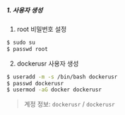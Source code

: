 ##### 1. 사용자 생성
1. root 비밀번호 설정
```bash
$ sudo su
$ passwd root
```
2. dockerusr 사용자 생성
```bash
$ useradd -m -s /bin/bash dockerusr
$ passwd dockerusr
$ usermod -aG docker dockerusr
```
> 계정 정보: `dockerusr` / `dockerusr`

